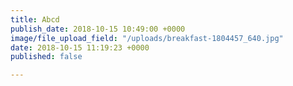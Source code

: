 ```yaml
---
title: Abcd
publish_date: 2018-10-15 10:49:00 +0000
image/file_upload_field: "/uploads/breakfast-1804457_640.jpg"
date: 2018-10-15 11:19:23 +0000
published: false

---
```

